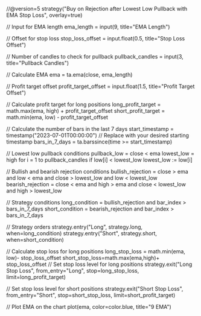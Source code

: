//@version=5
strategy("Buy on Rejection after Lowest Low Pullback with EMA Stop Loss", overlay=true)

// Input for EMA length
ema_length = input(9, title="EMA Length")

// Offset for stop loss
stop_loss_offset = input.float(0.5, title="Stop Loss Offset")


// Number of candles to check for pullback
pullback_candles = input(3, title="Pullback Candles")

// Calculate EMA
ema = ta.ema(close, ema_length)

// Profit target offset
profit_target_offset = input.float(1.5, title="Profit Target Offset")


// Calculate profit target for long positions
long_profit_target = math.max(ema, high) + profit_target_offset
short_profit_target = math.min(ema, low) - profit_target_offset

// Calculate the number of bars in the last 7 days
start_timestamp = timestamp("2023-07-01T00:00:00")  // Replace with your desired starting timestamp
bars_in_7_days = ta.barssince(time >= start_timestamp)

// Lowest low pullback conditions
pullback_low = close < ema
lowest_low = high
for i = 1 to pullback_candles
    if low[i] < lowest_low
        lowest_low := low[i]

// Bullish and bearish rejection conditions
bullish_rejection = close > ema and low < ema and close > lowest_low and low < lowest_low
bearish_rejection = close < ema and high > ema and close < lowest_low and high > lowest_low

// Strategy conditions
long_condition = bullish_rejection and bar_index > bars_in_7_days
short_condition = bearish_rejection and bar_index > bars_in_7_days

// Strategy orders
strategy.entry("Long", strategy.long, when=long_condition)
strategy.entry("Short", strategy.short, when=short_condition)

// Calculate stop loss for long positions
long_stop_loss = math.min(ema, low)- stop_loss_offset
short_stop_loss=math.max(ema,high)+ stop_loss_offset
// Set stop loss level for long positions
strategy.exit("Long Stop Loss", from_entry="Long", stop=long_stop_loss, limit=long_profit_target)

// Set stop loss level for short positions
strategy.exit("Short Stop Loss", from_entry="Short", stop=short_stop_loss, limit=short_profit_target)


// Plot EMA on the chart
plot(ema, color=color.blue, title="9 EMA")
